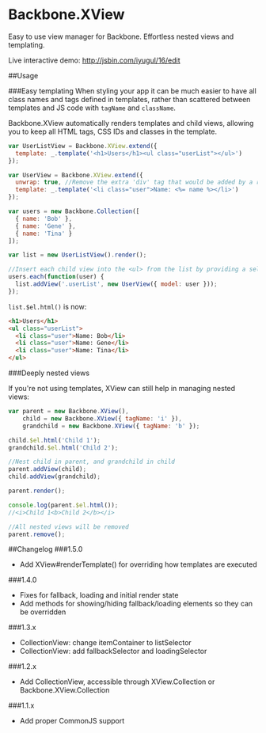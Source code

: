 Backbone.XView
==============

Easy to use view manager for Backbone. Effortless nested views and templating.

Live interactive demo:
http://jsbin.com/iyugul/16/edit

##Usage

###Easy templating
When styling your app it can be much easier to have all class names and tags defined in templates, rather than scattered between templates and JS code with `tagName` and `className`.

Backbone.XView automatically renders templates and child views, allowing you to keep all HTML tags, CSS IDs and classes in the template.

```js
var UserListView = Backbone.XView.extend({
  template: _.template('<h1>Users</h1><ul class="userList"></ul>')
});

var UserView = Backbone.XView.extend({
  unwrap: true, //Remove the extra 'div' tag that would be added by a regular Backbone view
  template: _.template('<li class="user">Name: <%= name %></li>')
});

var users = new Backbone.Collection([
  { name: 'Bob' },
  { name: 'Gene' },
  { name: 'Tina' }
]);

var list = new UserListView().render();

//Insert each child view into the <ul> from the list by providing a selector
users.each(function(user) {
  list.addView('.userList', new UserView({ model: user }));
});
```

`list.$el.html()` is now:

```html
<h1>Users</h1>
<ul class="userList">
  <li class="user">Name: Bob</li>
  <li class="user">Name: Gene</li>
  <li class="user">Name: Tina</li>
</ul>
```


###Deeply nested views

If you're not using templates, XView can still help in managing nested views:

```js
var parent = new Backbone.XView(),
    child = new Backbone.XView({ tagName: 'i' }),
    grandchild = new Backbone.XView({ tagName: 'b' });

child.$el.html('Child 1');
grandchild.$el.html('Child 2');

//Nest child in parent, and grandchild in child
parent.addView(child);
child.addView(grandchild);

parent.render();

console.log(parent.$el.html());
//<i>Child 1<b>Child 2</b></i>

//All nested views will be removed
parent.remove();
```


##Changelog
###1.5.0
- Add XView#renderTemplate() for overriding how templates are executed

###1.4.0
- Fixes for fallback, loading and initial render state
- Add methods for showing/hiding fallback/loading elements so they can be overridden

###1.3.x
- CollectionView: change itemContainer to listSelector
- CollectionView: add fallbackSelector and loadingSelector

###1.2.x
- Add CollectionView, accessible through XView.Collection or Backbone.XView.Collection

###1.1.x
- Add proper CommonJS support
